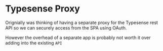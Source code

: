 # Typesense Proxy

Orignially was thinking of having a separate proxy for the Typesense rest API so we can securely access from the SPA using OAuth. 

However the overhead of a separate app is probably not worth it over adding into the existing `API`